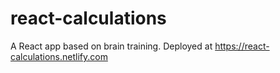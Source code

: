 # react-calculations

A React app based on brain training.
Deployed at https://react-calculations.netlify.com
